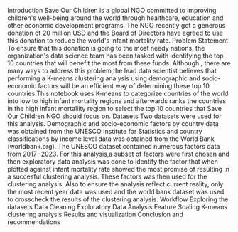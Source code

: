 Introduction
Save Our Children is a global NGO committed to improving children's well-being around the world through healthcare, education and other economic development programs. The NGO recently got a generous donation of 20 million USD and the Board of Directors have agreed to use this donation to reduce the world's infant mortality rate.
Problem Statement
To ensure that this donation is going to the most needy nations, the organization's data science team has been tasked with identifying the top 10 countries that will benefit the most from these funds. Although , there are many ways to address this problem,the lead data scientist believes that performing a K-means clustering analysis using demographic and socio-economic factors will be an efficient way of determining these top 10 countries.This notebook uses K-means to categorize countries of the world into low to high infant mortality regions and afterwards ranks the countries in the high infant mortaliity region to select the top 10 countries that Save Our Children NGO should focus on.
Datasets
Two datasets were used for this analysis. Demographic and socio-economic factors by country data was obtained from the UNESCO Institute for Statistics and country classifications by income level data was obtained from the World Bank (worldbank.org). The UNESCO dataset contained numerous factors data from 2017 -2023. For this analysis,a subset of factors were first chosen and then exploratory data analysis was done to identify the factor that when plotted against infant mortality rate showed the most promise of resulting in a succesful clustering analysis. These factors was then used for the clustering analysis. Also to ensure the analysis reflect current reality, only the most recent year data was used and the world bank dataset was used to crosscheck the results of the clustering analysis.
Workflow
Exploring the datasets
Data Cleaning
Exploratory Data Analysis
Feature Scaling
K-means clustering analysis
Results and visualization
Conclusion and recommendations
